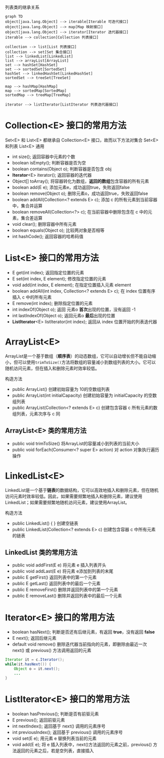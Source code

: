 列表类的继承关系

```mermaid
graph TD
object[java.lang.Object] --> iterable[Iterable 可迭代接口]
object[java.lang.Object] --> map[Map 映射接口]
object[java.lang.Object] --> iterator[Iterator 迭代器接口]
iterable --> collection[Collection 列表接口]

collection --> list[List 列表接口]
collection --> set[Set 集合接口]
list --> linkedList[LinkedList]
list --> arrayList[ArrayList]
set --> hashSet[HashSet]
set --> sortedSet[SortedSet]
hashSet --> linkedHashSet[LinkedHashSet]
sortedSet --> treeSet[TreeSet]

map --> hashMap[HashMap]
map --> sortedMap[SortedMap]
sortedMap --> treeMap[TreeMap]

iterator --> listIterator[ListIterator 列表迭代器接口]
```

# Collection\<E> 接口的常用方法

Set\<E> 和 List\<E> 都继承自 Collection\<E> 接口，故而以下方法对集合 Set\<E> 和列表 List\<E> 通用

- int size();                                                               返回容器中元素的个数
- boolean isEmpty();                                              判断容器是否为空
- boolean contains(Object o);                              判断容器是否包含 obj
- **Iterator**\<E> iterator();                                         返回容器的迭代器
- Object[] toArray();                                               将容器转化为数组，**返回的数组**包含容器的所有元素
- boolean add(E e);                                                添加元素e，成功返回true，失败返回false  
- boolean remove(Object o);                               删除元素o，成功返回true，失败返回false 
- boolean addAll(Collection<? extends E> c);   添加 c 的所有元素到当前容器中，集合并运算
- boolean removeAll(Collection<?> c);               在当前容器中删除包含在 c 中的元素，集合差运算
- void clear();                                                          删除容器中所有元素
- boolean equals(Object o);                                 比较两对象是否相等
- int hashCode();                                                    返回容器的哈希码值



# List\<E> 接口的常用方法

- E get(int index);                                                                              返回指定位置的元素                   
- E set(int index, E element);                                                          修改指定位置的元素
- void add(int index, E element);                                                   在指定位置插入元素 element
- boolean addAll(int index, Collection<? extends E> c);             在 index 位置有序插入 c 中的所有元素
- E remove(int index);                                                                       删除指定位置的元素
- int indexOf(Object o);                                                                    返回 元素o **首次**出现的位置，没有返回 -1
- int lastIndexOf(Object o);                                                              返回元素o **最后**出现的位置
- **ListIterator**\<E> listIterator(int index);                                       返回从 index 位置开始的列表迭代器



# ArrayList\<E> 

ArrayList是一个基于数组（**顺序表**）的动态数组，它可以自动增长但不能自动缩小，但可以使用`trimToSize()`方法将数组的容量减小到数组列表的大小。它可以随机访问元素，但在插入和删除元素时效率较低。

构造方法

- public ArrayList()                                                            创建初始容量为 10的空数组列表
- public ArrayList(int initialCapacity)                             创建初始容量为 initialCapacity 的空数组列表
- public ArrayList(Collection<? extends E> c)               创建包含容器 c 所有元素的数组列表，元素次序与 c 同



## ArrayList\<E> 类的常用方法

- public void trimToSize()                                                           将ArrayList的容量减小到列表的当前大小
- public void forEach(Consumer<? super E> action)             对 action 对象执行遍历操作



# LinkedList\<E>

LinkedList是一个基于**链表**的数据结构，它可以高效地插入和删除元素，但在随机访问元素时效率较低。因此，如果需要频繁地插入和删除元素，建议使用LinkedList；如果需要频繁地随机访问元素，建议使用ArrayList。

构造方法

- public LinkedList() { }                                                       创建空链表
- public LinkedList(Collection<? extends E> c)               创建包含容器 c 中所有元素的链表



## LinkedList<E> 类的常用方法

- public void addFirst(E e)                            将元素 e 插入列表开头
- public void addLast(E e)                            将元素 e添加到列表的末尾
- public E getFirst()                                        返回列表中的第一个元素
- public E getLast()                                        返回列表中的最后一个元素
- public E removeFirst()                                删除并返回列表中的第一个元素
- public E removeLast()                                 删除并返回列表中的最后一个元素



# Iterator\<E> 接口的常用方法

- boolean hasNext();                             判断是否还有后继元素，有返回 **true**，没有返回 **false**
- E next();                                                 返回后继元素
- default void remove()                         删除迭代器当前指向的元素，即删除由最近一次 next() 或 previous() 方法调用返回的元素

```java
Iterator it = c.Iterator();
while(it.hasNext()) {
    Object o = it.next();
    ...
}
```



# ListIterator\<E> 接口的常用方法

- boolean hasPrevious();                       判断是否有前驱元素
- E previous();                                          返回前驱元素
- int nextIndex();                                     返回基于 next() 调用的元素序号
- int previousIndex();                             返回基于 previous() 调用的元素序号
- void set(E e);                                         用元素 e 替换列表当前的元素
- void add(E e);                         将 e 插入列表中，next()方法返回的元素之前，previous() 方法返回的元素之后，若是空列表，直接插入



